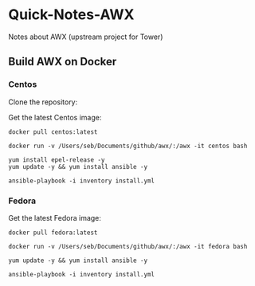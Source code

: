 # Quick-Notes-AWX

Notes about AWX (upstream project for Tower)

## Build AWX on Docker

### Centos

Clone the repository:

Get the latest Centos image:
```
docker pull centos:latest

docker run -v /Users/seb/Documents/github/awx/:/awx -it centos bash
```

```
yum install epel-release -y
yum update -y && yum install ansible -y

ansible-playbook -i inventory install.yml
```

### Fedora

Get the latest Fedora image:
```
docker pull fedora:latest

docker run -v /Users/seb/Documents/github/awx/:/awx -it fedora bash
```



```
yum update -y && yum install ansible -y

ansible-playbook -i inventory install.yml
```
